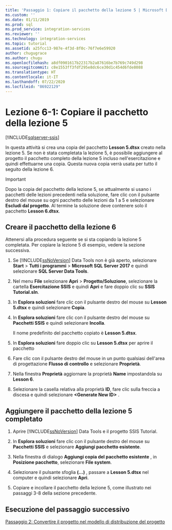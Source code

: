 ```yaml
---
title: 'Passaggio 1: Copiare il pacchetto della lezione 5 | Microsoft Docs'
ms.custom: ''
ms.date: 01/11/2019
ms.prod: sql
ms.prod_service: integration-services
ms.reviewer: ''
ms.technology: integration-services
ms.topic: tutorial
ms.assetid: a25fcc13-987e-4f3d-8f0c-76f7e6e59920
author: chugugrace
ms.author: chugu
ms.openlocfilehash: a8df0901617b22317b2a87616be7b769c749d298
ms.sourcegitcommit: c8e1553ff3fdf295e8dc6ce30d1c454d6fde8088
ms.translationtype: HT
ms.contentlocale: it-IT
ms.lasthandoff: 07/22/2020
ms.locfileid: "86922129"
---
```

# <a name="lesson-6-1-copy-the-lesson-5-package"></a>Lezione 6-1: Copiare il pacchetto della lezione 5

[!INCLUDE[sqlserver-ssis](../includes/applies-to-version/sqlserver-ssis.md)]



In questa attività si crea una copia del pacchetto **Lesson 5.dtsx** creato nella lezione 5. Se non è stata completata la lezione 5, è possibile aggiungere al progetto il pacchetto completo della lezione 5 incluso nell'esercitazione e quindi effettuarne una copia. Questa nuova copia verrà usata per tutto il seguito della lezione 6. 

> [!IMPORTANT]
> Dopo la copia del pacchetto della lezione 5, se attualmente si usano i pacchetti delle lezioni precedenti nella soluzione, fare clic con il pulsante destro del mouse su ogni pacchetto delle lezioni da 1 a 5 e selezionare **Escludi dal progetto**. Al termine la soluzione deve contenere solo il pacchetto **Lesson 6.dtsx**.   
  
## <a name="create-the-lesson-6-package"></a>Creare il pacchetto della lezione 6  
  
Attenersi alla procedura seguente se si sta copiando la lezione 5 completata.  Per copiare la lezione 5 di esempio, vedere la sezione successiva.

1.  Se [!INCLUDE[ssNoVersion](../includes/ssnoversion-md.md)] Data Tools non è già aperto, selezionare **Start** > **Tutti i programmi** > **Microsoft SQL Server 2017** e quindi selezionare **SQL Server Data Tools**.

2.  Nel menu **File** selezionare **Apri** > **Progetto/Soluzione**, selezionare la cartella **Esercitazione SSIS** e quindi **Apri** e fare doppio clic su **SSIS Tutorial.sln**.

3.  In **Esplora soluzioni** fare clic con il pulsante destro del mouse su **Lesson 5.dtsx** e quindi selezionare **Copia**.

4.  In **Esplora soluzioni** fare clic con il pulsante destro del mouse su **Pacchetti SSIS** e quindi selezionare **Incolla**.

    Il nome predefinito del pacchetto copiato è **Lesson 5.dtsx**.

5.  In **Esplora soluzioni** fare doppio clic su **Lesson 5.dtsx** per aprire il pacchetto

6.  Fare clic con il pulsante destro del mouse in un punto qualsiasi dell'area di progettazione **Flusso di controllo** e selezionare **Proprietà**.

7.  Nella finestra **Proprietà** aggiornare la proprietà **Name** impostandola su **Lesson 6**.

8.  Selezionare la casella relativa alla proprietà **ID**, fare clic sulla freccia a discesa e quindi selezionare **\<Generate New ID>** .

## <a name="add-the-completed-lesson-5-package"></a>Aggiungere il pacchetto della lezione 5 completato

1.  Aprire [!INCLUDE[ssNoVersion](../includes/ssnoversion-md.md)] Data Tools e il progetto SSIS Tutorial.

2.  In **Esplora soluzioni** fare clic con il pulsante destro del mouse su **Pacchetti SSIS** e selezionare **Aggiungi pacchetto esistente**.

3.  Nella finestra di dialogo **Aggiungi copia del pacchetto esistente** , in **Posizione pacchetto**, selezionare **File system**.

4.  Selezionare il pulsante sfoglia **(...)** , passare a **Lesson 5.dtsx** nel computer e quindi selezionare **Apri**.

5.  Copiare e incollare il pacchetto della lezione 5, come illustrato nei passaggi 3-8 della sezione precedente.

## <a name="go-to-next-task"></a>Esecuzione del passaggio successivo
[Passaggio 2: Convertire il progetto nel modello di distribuzione del progetto](../integration-services/lesson-6-2-converting-the-project-to-the-project-deployment-model.md)  
  
